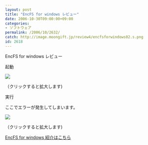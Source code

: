 ```yaml
---
layout: post
title: "EncFS for windows レビュー"
date: 2006-10-30T09:00:00+09:00
categories:
- ソフトウェア
permalink: /2006/10/2632/
catch: http://image.moongift.jp/review4/encfsforwindows02.s.png
id: 2618
---
```

EncFS for windows レビュー  
<!--more-->

起動

  

[![](http://image.moongift.jp/review4/encfsforwindows01.s.png)](http://image.moongift.jp/review4/encfsforwindows01.png)  
  
（クリックすると拡大します)

  

実行

  

ここでエラーが発生してしまいます。

  

[![](http://image.moongift.jp/review4/encfsforwindows02.s.png)](http://image.moongift.jp/review4/encfsforwindows02.png)  
  
（クリックすると拡大します)

  

[EncFS for windows 紹介はこちら](http://oss.moongift.jp/intro/i-2631.html)

